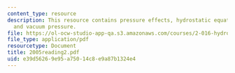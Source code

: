 ```yaml
---
content_type: resource
description: This resource contains pressure effects, hydrostatic equation, and Gauge
  and vacuum pressure.
file: https://ol-ocw-studio-app-qa.s3.amazonaws.com/courses/2-016-hydrodynamics-13-012-fall-2005/e39d56269e95a75014c8e9a87b1324e4_2005reading2.pdf
file_type: application/pdf
resourcetype: Document
title: 2005reading2.pdf
uid: e39d5626-9e95-a750-14c8-e9a87b1324e4
---
```

